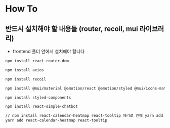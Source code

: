 # How To

## 반드시 설치해야 할 내용들 (router, recoil, mui 라이브러리)

- frontend 폴더 안에서 설치해야 합니다

```bash
npm install react-router-dom

npm install axios

npm install recoil

npm install @mui/material @emotion/react @emotion/styled @mui/icons-material

npm install styled-components

npm install react-simple-chatbot

// npm install react-calendar-heatmap react-tooltip 에러로 인해 yarn add 사용
yarn add react-calendar-heatmap react-tooltip
```

